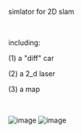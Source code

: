 <p>
    <span style="white-space: nowrap;">simlator for 2D slam</span>
</p>
<p>
    <span style="white-space: nowrap;"><br/></span>
</p>
<p>
    <span style="white-space: nowrap;">including:&nbsp;</span>
</p>
<p>
    <span style="white-space: nowrap;">(1) a &quot;diff&quot; car</span>
</p>
<p>
    <span style="white-space: nowrap;">(2) a 2_d laser</span>
</p>
<p>
    <span style="white-space: nowrap;">(3) a map</span>
</p>
<p>
    <br/>
</p>

![image](https://github.com/mengyu139/MySlamSimulator/master/exapmle1.png)
![image](https://github.com/mengyu139/MySlamSimulator/master/example2.png)
